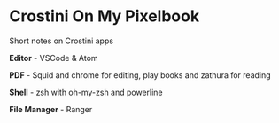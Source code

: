 # Crostini On My Pixelbook
Short notes on Crostini apps


<b>Editor</b> - VSCode & Atom

<b>PDF</b> - Squid and chrome for editing, play books and zathura for reading

<b>Shell</b> - zsh with oh-my-zsh and powerline


<b>File Manager</b> - Ranger
